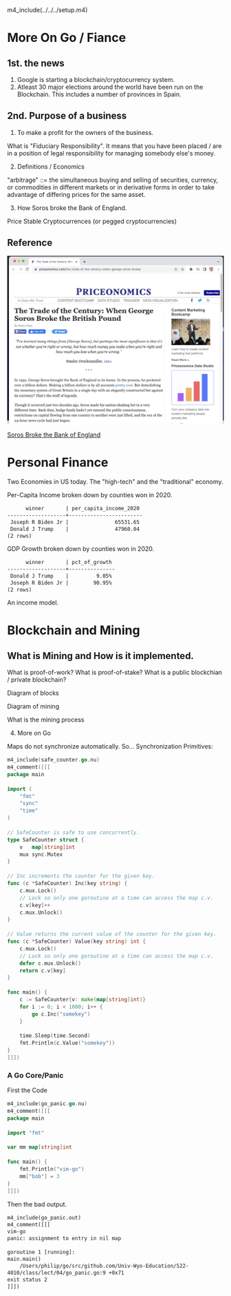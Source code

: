 
m4_include(../../../setup.m4)


More On Go / Fiance
====================

1st. the news
-----------------

1. Google is starting a blockchain/cryptocurrency system.
1. Atleast 30 major elections around the world have been run on the Blockchain.  This includes a number of provinces in Spain.

2nd. Purpose of a business
-------------------------

1. To make a profit for the owners of the business.

What is "Fiduciary Responsibility".  It means that you have been placed / are in a
position of legal responsibility for managing somebody else's money.

2. Definitions / Economics

"arbitrage" ::= the simultaneous buying and selling of securities, currency, or commodities in different markets or in derivative forms in order to take advantage of differing prices for the same asset.

3. How Soros broke the Bank of England.

Price Stable Cryptocurrences (or pegged cryptocurrencies)

## Reference

![soros.png](soros.png)

[Soros Broke the Bank of England](https://priceonomics.com/the-trade-of-the-century-when-george-soros-broke/)



Personal Finance
=====

Two Economies in US today.  The "high-tech" and the "traditional" economy.

Per-Capita Income broken down by counties won in 2020.

```
      winner       | per_capita_income_2020 
-------------------+------------------------
 Joseph R Biden Jr |               65531.65
 Donald J Trump    |               47960.04
(2 rows)
```


GDP Growth broken down by counties won in 2020.

```
      winner       | pct_of_growth 
-------------------+---------------
 Donald J Trump    |         9.05%
 Joseph R Biden Jr |        90.95%
(2 rows)
```




An income model.

























Blockchain and Mining
====================================================


What is Mining and How is it implemented.
-----

What is proof-of-work?  What is proof-of-stake?  What is a public blockchian / private blockchain?

Diagram of blocks

Diagram of mining

What is the mining process


4. More on Go

Maps do not synchronize automatically.
So... Synchronization Primitives:

```Go
m4_include(safe_counter.go.nu)
m4_comment([[[
package main

import (
	"fmt"
	"sync"
	"time"
)

// SafeCounter is safe to use concurrently.
type SafeCounter struct {
	v   map[string]int
	mux sync.Mutex
}

// Inc increments the counter for the given key.
func (c *SafeCounter) Inc(key string) {
	c.mux.Lock()
	// Lock so only one goroutine at a time can access the map c.v.
	c.v[key]++
	c.mux.Unlock()
}

// Value returns the current value of the counter for the given key.
func (c *SafeCounter) Value(key string) int {
	c.mux.Lock()
	// Lock so only one goroutine at a time can access the map c.v.
	defer c.mux.Unlock()
	return c.v[key]
}

func main() {
	c := SafeCounter{v: make(map[string]int)}
	for i := 0; i < 1000; i++ {
		go c.Inc("somekey")
	}

	time.Sleep(time.Second)
	fmt.Println(c.Value("somekey"))
}
]]])
```

### A Go Core/Panic 

First the Code

```Go
m4_include(go_panic.go.nu)
m4_comment([[[
package main

import "fmt"

var mm map[string]int

func main() {
	fmt.Println("vim-go")
	mm["bob"] = 3
}
]]])
```

Then the bad output.


```
m4_include(go_panic.out)
m4_comment([[[
vim-go
panic: assignment to entry in nil map

goroutine 1 [running]:
main.main()
	/Users/philip/go/src/github.com/Univ-Wyo-Education/S22-4010/class/lect/04/go_panic.go:9 +0x71
exit status 2
]]])
```

